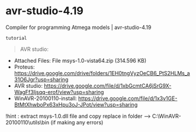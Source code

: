 # avr-studio-4.19
Compiler for programming Atmega models | avr-studio-4.19 

```
tutorial
```

> AVR studio:
- Attached Files: File msys-1.0-vista64.zip (314.596 KB)
- Proteus: https://drive.google.com/drive/folders/1EH0tngVyzOeCB6_PtS2HLMs_a31O6Jgr?usp=sharing
- AVR studio: https://drive.google.com/file/d/1xbGcmtCA6jSrG9X-WagFf3Ijsqq-erof/view?usp=sharing
- WinAVR-20100110-install: https://drive.google.com/file/d/1x3v1GE-BtMtXhwboPx63xHpu3oJ-JPot/view?usp=sharing

!hint : extract  msys-1.0.dll  file and copy replace in folder --> C:\WinAVR-20100110\utils\bin (if making any errors)

